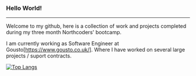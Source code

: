 ### Hello World!
----

Welcome to my github, here is a collection of work and projects completed during my three month Northcoders' bootcamp.

I am currently working as Software Engineer at Gousto[https://www.gousto.co.uk/]. Where I have worked on several large projects / suport contracts. 


[![Top Langs](https://github-readme-stats.vercel.app/api/top-langs/?username=bellaroyle&layout=compact&theme=nightowl)](https://github.com/anuraghazra/github-readme-stats)

